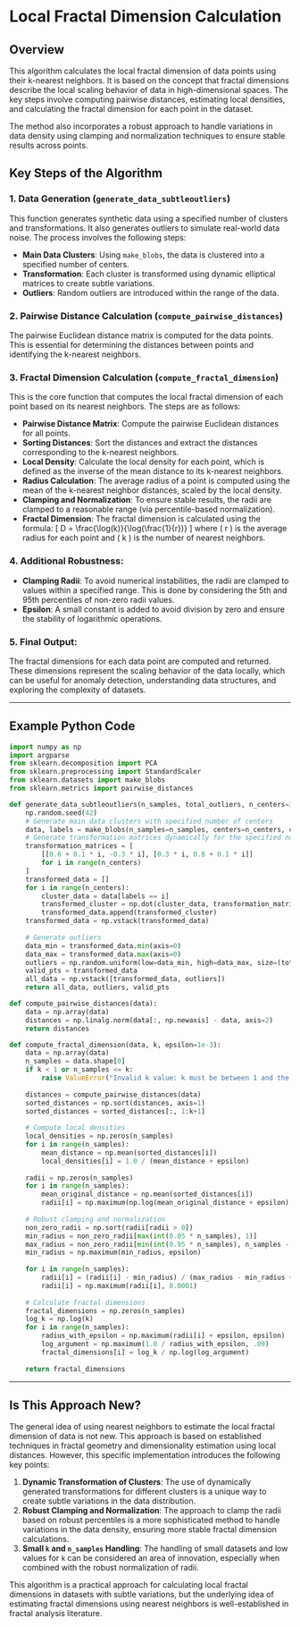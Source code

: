 # Local Fractal Dimension Calculation

## Overview

This algorithm calculates the local fractal dimension of data points using their k-nearest neighbors. It is based on the concept that fractal dimensions describe the local scaling behavior of data in high-dimensional spaces. The key steps involve computing pairwise distances, estimating local densities, and calculating the fractal dimension for each point in the dataset.

The method also incorporates a robust approach to handle variations in data density using clamping and normalization techniques to ensure stable results across points.

## Key Steps of the Algorithm

### 1. **Data Generation** (`generate_data_subtleoutliers`)
This function generates synthetic data using a specified number of clusters and transformations. It also generates outliers to simulate real-world data noise. The process involves the following steps:
- **Main Data Clusters**: Using `make_blobs`, the data is clustered into a specified number of centers.
- **Transformation**: Each cluster is transformed using dynamic elliptical matrices to create subtle variations.
- **Outliers**: Random outliers are introduced within the range of the data.

### 2. **Pairwise Distance Calculation** (`compute_pairwise_distances`)
The pairwise Euclidean distance matrix is computed for the data points. This is essential for determining the distances between points and identifying the k-nearest neighbors.

### 3. **Fractal Dimension Calculation** (`compute_fractal_dimension`)
This is the core function that computes the local fractal dimension of each point based on its nearest neighbors. The steps are as follows:

- **Pairwise Distance Matrix**: Compute the pairwise Euclidean distances for all points.
- **Sorting Distances**: Sort the distances and extract the distances corresponding to the k-nearest neighbors.
- **Local Density**: Calculate the local density for each point, which is defined as the inverse of the mean distance to its k-nearest neighbors.
- **Radius Calculation**: The average radius of a point is computed using the mean of the k-nearest neighbor distances, scaled by the local density.
- **Clamping and Normalization**: To ensure stable results, the radii are clamped to a reasonable range (via percentile-based normalization).
- **Fractal Dimension**: The fractal dimension is calculated using the formula:
  \[
  D = \frac{\log(k)}{\log(\frac{1}{r})}
  \]
  where \( r \) is the average radius for each point and \( k \) is the number of nearest neighbors.

### 4. **Additional Robustness**:
- **Clamping Radii**: To avoid numerical instabilities, the radii are clamped to values within a specified range. This is done by considering the 5th and 95th percentiles of non-zero radii values.
- **Epsilon**: A small constant is added to avoid division by zero and ensure the stability of logarithmic operations.

### 5. **Final Output**:
The fractal dimensions for each data point are computed and returned. These dimensions represent the scaling behavior of the data locally, which can be useful for anomaly detection, understanding data structures, and exploring the complexity of datasets.

---

## Example Python Code

```python
import numpy as np
import argparse
from sklearn.decomposition import PCA
from sklearn.preprocessing import StandardScaler
from sklearn.datasets import make_blobs
from sklearn.metrics import pairwise_distances

def generate_data_subtleoutliers(n_samples, total_outliers, n_centers=3):
    np.random.seed(42)
    # Generate main data clusters with specified number of centers
    data, labels = make_blobs(n_samples=n_samples, centers=n_centers, cluster_std=1.0, random_state=42)
    # Generate transformation matrices dynamically for the specified number of centers
    transformation_matrices = [
        [[0.6 + 0.1 * i, -0.3 * i], [0.3 * i, 0.8 + 0.1 * i]] 
        for i in range(n_centers)
    ]
    transformed_data = []
    for i in range(n_centers):
        cluster_data = data[labels == i]
        transformed_cluster = np.dot(cluster_data, transformation_matrices[i % len(transformation_matrices)])
        transformed_data.append(transformed_cluster)
    transformed_data = np.vstack(transformed_data)
    
    # Generate outliers
    data_min = transformed_data.min(axis=0)
    data_max = transformed_data.max(axis=0)
    outliers = np.random.uniform(low=data_min, high=data_max, size=(total_outliers, 2))
    valid_pts = transformed_data
    all_data = np.vstack([transformed_data, outliers])
    return all_data, outliers, valid_pts

def compute_pairwise_distances(data):
    data = np.array(data)
    distances = np.linalg.norm(data[:, np.newaxis] - data, axis=2)
    return distances

def compute_fractal_dimension(data, k, epsilon=1e-3):
    data = np.array(data)
    n_samples = data.shape[0]
    if k < 1 or n_samples <= k:
        raise ValueError("Invalid k value: k must be between 1 and the number of points - 1.")
    
    distances = compute_pairwise_distances(data)
    sorted_distances = np.sort(distances, axis=1)
    sorted_distances = sorted_distances[:, 1:k+1]
    
    # Compute local densities
    local_densities = np.zeros(n_samples)
    for i in range(n_samples):
        mean_distance = np.mean(sorted_distances[i])
        local_densities[i] = 1.0 / (mean_distance + epsilon)
    
    radii = np.zeros(n_samples)
    for i in range(n_samples):
        mean_original_distance = np.mean(sorted_distances[i])
        radii[i] = np.maximum(np.log(mean_original_distance + epsilon) / local_densities[i], epsilon)
    
    # Robust clamping and normalization
    non_zero_radii = np.sort(radii[radii > 0])
    min_radius = non_zero_radii[max(int(0.05 * n_samples), 1)] 
    max_radius = non_zero_radii[min(int(0.95 * n_samples), n_samples - 1)]
    min_radius = np.maximum(min_radius, epsilon)
    
    for i in range(n_samples):
        radii[i] = (radii[i] - min_radius) / (max_radius - min_radius + epsilon)
        radii[i] = np.maximum(radii[i], 0.0001)
    
    # Calculate fractal dimensions
    fractal_dimensions = np.zeros(n_samples)
    log_k = np.log(k)
    for i in range(n_samples):
        radius_with_epsilon = np.maximum(radii[i] + epsilon, epsilon)
        log_argument = np.maximum(1.0 / radius_with_epsilon, .09)
        fractal_dimensions[i] = log_k / np.log(log_argument)
    
    return fractal_dimensions
```

---

## Is This Approach New?

The general idea of using nearest neighbors to estimate the local fractal dimension of data is not new. This approach is based on established techniques in fractal geometry and dimensionality estimation using local distances. However, this specific implementation introduces the following key points:

1. **Dynamic Transformation of Clusters**: The use of dynamically generated transformations for different clusters is a unique way to create subtle variations in the data distribution.
2. **Robust Clamping and Normalization**: The approach to clamp the radii based on robust percentiles is a more sophisticated method to handle variations in the data density, ensuring more stable fractal dimension calculations.
3. **Small `k` and `n_samples` Handling**: The handling of small datasets and low values for `k` can be considered an area of innovation, especially when combined with the robust normalization of radii.

This algorithm is a practical approach for calculating local fractal dimensions in datasets with subtle variations, but the underlying idea of estimating fractal dimensions using nearest neighbors is well-established in fractal analysis literature.